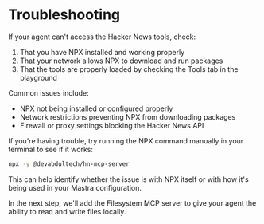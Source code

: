 # Troubleshooting

If your agent can't access the Hacker News tools, check:

1. That you have NPX installed and working properly
2. That your network allows NPX to download and run packages
3. That the tools are properly loaded by checking the Tools tab in the playground

Common issues include:
- NPX not being installed or configured properly
- Network restrictions preventing NPX from downloading packages
- Firewall or proxy settings blocking the Hacker News API

If you're having trouble, try running the NPX command manually in your terminal to see if it works:

```bash
npx -y @devabdultech/hn-mcp-server
```

This can help identify whether the issue is with NPX itself or with how it's being used in your Mastra configuration.

In the next step, we'll add the Filesystem MCP server to give your agent the ability to read and write files locally.
